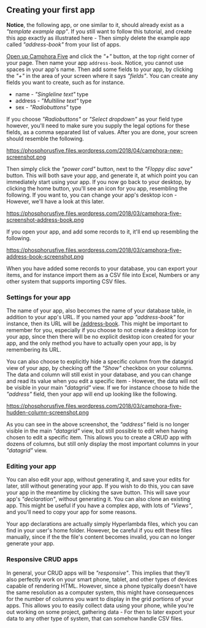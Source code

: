## Creating your first app

**Notice**, the following app, or one similar to it, should already exist as a _"template example app"_.
If you still want to follow this tutorial, and create this app exactly as illustrated here - Then simply
delete the example app called _"address-book"_ from your list of apps.

[Open up Camphora Five](/camphora-five) and click the _"+"_ button, at the top right corner of your page.
Then name your app `address-book`. Notice, you cannot use spaces in your app's name.
Then add some fields to your app, by clicking the _"+"_ in the area of your screen where it says _"fields"_.
You can create any fields you want to create, such as for instance.

* name - _"Singleline text"_ type
* address - _"Multiline text"_ type
* sex - _"Radiobuttons"_ type

If you choose _"Radiobuttons"_ or _"Select dropdown"_ as your field type however, you'll need to make sure
you supply the legal options for these fields, as a comma separated list of values. After you are done, your
screen should resemble the following.

https://phosphorusfive.files.wordpress.com/2018/04/camphora-new-screenshot.png

Then simply click the _"power cord"_ button, next to the _"Floppy disc save"_ button. This will both save your app,
and generate it, at which point you can immediately start using your app. If you now go back to your desktop,
by clicking the home button, you'll see an icon for you app, resembling the following. If you want to,
you can change your app's desktop icon - However, we'll have a look at this later.

https://phosphorusfive.files.wordpress.com/2018/03/camphora-five-screenshot-address-book.png

If you open your app, and add some records to it, it'll end up resembling the following.

https://phosphorusfive.files.wordpress.com/2018/03/camphora-five-address-book-screenshot.png

When you have added some records to your database, you can export your items, and for instance import them
as a CSV file into Excel, Numbers or any other system that supports importing CSV files.

### Settings for your app

The name of your app, also becomes the name of your database table, in addition to your app's URL. If you named
your app _"address-book"_ for instance, then its URL will be [/address-book](/address-book). This might be
important to remember for you, especially if you choose to not create a desktop icon for your app, since
then there will be no explicit desktop icon created for your app, and the only method you have to actually
open your app, is by remembering its URL.

You can also choose to explicitly hide a specific column from the datagrid view of your app, by checking
off the _"Show"_ checkbox on your columns. The data and column will still exist in your database, and you
can change and read its value when you edit a specific item - However, the data will not be visible in your
main _"datagrid"_ view. If we for instance choose to hide the _"address"_ field, then your app will end
up looking like the following.

https://phosphorusfive.files.wordpress.com/2018/03/camphora-five-hudden-column-screenshot.png

As you can see in the above screenshot, the _"address"_ field is no longer visible in the main _"datagrid"_ view,
but still possible to edit when having chosen to edit a specific item. This allows you to create a CRUD app with
dozens of columns, but still only display the most important columns in your _"datagrid"_ view.

### Editing your app

You can also edit your app, without generating it, and save your edits for later, still without generating your
app. If you wish to do this, you can save your app in the meantime by clicking the save button. This will save
your app's _"declaration"_, without generating it. You can also clone an existing app. This might be useful if you have a complex app, with lots of _"Views"_, and
you'll need to copy your app for some reasons.

Your app declarations are actually simply Hyperlambda files, which you can find in your user's home folder. However,
be careful if you edit these files manually, since if the the file's content becomes invalid, you can no longer generate
your app.

### Responsive CRUD apps

In general, your CRUD apps will be _"responsive"_. This implies that they'll also perfectly work on your
smart phone, tablet, and other types of devices capable of rendering HTML. However, since a phone typically
doesn't have the same resolution as a computer system, this might have consequences for the number of columns
you want to display in the grid portions of your apps. This allows you to easily collect data using your phone,
while you're out working on some project, gathering data - For then to later export your data to any other type
of system, that can somehow handle CSV files.
